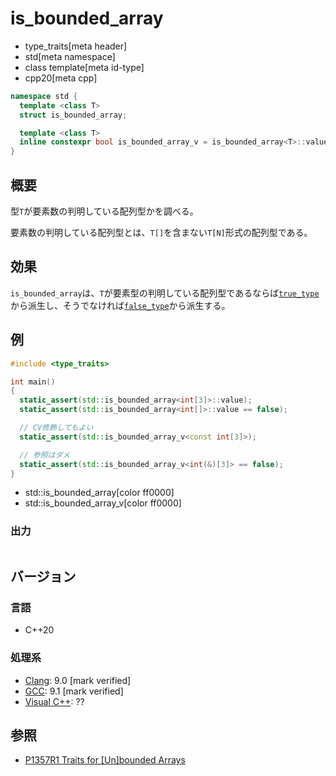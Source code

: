 # is_bounded_array
* type_traits[meta header]
* std[meta namespace]
* class template[meta id-type]
* cpp20[meta cpp]

```cpp
namespace std {
  template <class T>
  struct is_bounded_array;

  template <class T>
  inline constexpr bool is_bounded_array_v = is_bounded_array<T>::value;
}
```

## 概要
型`T`が要素数の判明している配列型かを調べる。

要素数の判明している配列型とは、`T[]`を含まない`T[N]`形式の配列型である。


## 効果
`is_bounded_array`は、`T`が要素型の判明している配列型であるならば[`true_type`](true_type.md)から派生し、そうでなければ[`false_type`](false_type.md)から派生する。


## 例
```cpp example
#include <type_traits>

int main()
{
  static_assert(std::is_bounded_array<int[3]>::value);
  static_assert(std::is_bounded_array<int[]>::value == false);

  // CV修飾してもよい
  static_assert(std::is_bounded_array_v<const int[3]>);

  // 参照はダメ
  static_assert(std::is_bounded_array_v<int(&)[3]> == false);
}
```
* std::is_bounded_array[color ff0000]
* std::is_bounded_array_v[color ff0000]

### 出力
```
```

## バージョン
### 言語
- C++20

### 処理系
- [Clang](/implementation.md#clang): 9.0 [mark verified]
- [GCC](/implementation.md#gcc): 9.1 [mark verified]
- [Visual C++](/implementation.md#visual_cpp): ??


## 参照
- [P1357R1 Traits for [Un]bounded Arrays](http://www.open-std.org/jtc1/sc22/wg21/docs/papers/2019/p1357r1.pdf)

